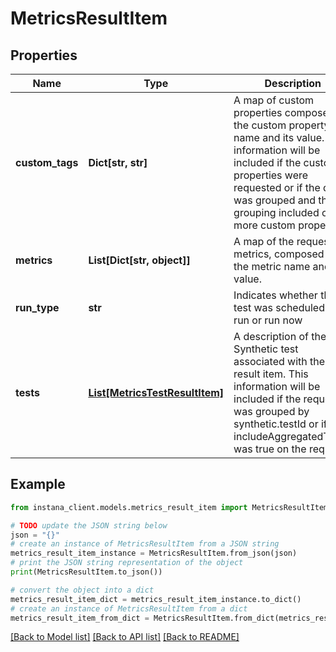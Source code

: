 # MetricsResultItem


## Properties

Name | Type | Description | Notes
------------ | ------------- | ------------- | -------------
**custom_tags** | **Dict[str, str]** | A map of custom properties composed of the custom property name and its value.  This information will be included if the custom properties were requested or if the query was grouped and the grouping included one or more custom properties. | [optional] 
**metrics** | **List[Dict[str, object]]** | A map of the requested metrics, composed of the metric name and its value. | 
**run_type** | **str** | Indicates whether the test was scheduled to run or run now | [optional] 
**tests** | [**List[MetricsTestResultItem]**](MetricsTestResultItem.md) | A description of the Synthetic test associated with the result item.  This information will be included if the request was grouped by synthetic.testId or if includeAggregatedTestId was true on the request. | [optional] 

## Example

```python
from instana_client.models.metrics_result_item import MetricsResultItem

# TODO update the JSON string below
json = "{}"
# create an instance of MetricsResultItem from a JSON string
metrics_result_item_instance = MetricsResultItem.from_json(json)
# print the JSON string representation of the object
print(MetricsResultItem.to_json())

# convert the object into a dict
metrics_result_item_dict = metrics_result_item_instance.to_dict()
# create an instance of MetricsResultItem from a dict
metrics_result_item_from_dict = MetricsResultItem.from_dict(metrics_result_item_dict)
```
[[Back to Model list]](../README.md#documentation-for-models) [[Back to API list]](../README.md#documentation-for-api-endpoints) [[Back to README]](../README.md)


